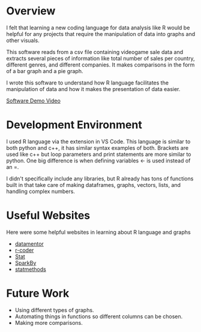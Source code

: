 # Overview

I felt that learning a new coding language for data analysis like R would be helpful for any projects that require the manipulation of data into graphs and other visuals.

This software reads from a csv file containing videogame sale data and extracts several pieces of information like total number of sales per country, different genres, and different companies. It makes comparisons in the form of a bar graph and a pie graph.

I wrote this software to understand how R language facilitates the manipulation of data and how it makes the presentation of data easier.

[Software Demo Video](https://youtu.be/Z4AJvlox27g)

# Development Environment

I used R language via the extension in VS Code. This language is similar to both python and c++, it has similar syntax examples of both. Brackets are used like c++ but loop parameters and print statements are more similar to python. One big difference is when defining variables <- is used instead of an =.

I didn't specifically include any libraries, but R already has tons of functions built in that take care of making dataframes, graphs, vectors, lists, and handling complex numbers.

# Useful Websites

Here were some helpful websites in learning about R language and graphs

- [datamentor](https://www.datamentor.io/r-programming/bar-plot)
- [r-coder](https://r-coder.com/barplot-r/)
- [Stat](https://www.stat.berkeley.edu/~s133/saving.html)
- [SparkBy](https://sparkbyexamples.com/r-programming/r-read-csv-file-with-examples/#:~:text=In%20order%20to%20read%20a,data%20frame%20tutorial%20for%20examples.)
- [statmethods](https://www.statmethods.net/graphs/pie.html)




# Future Work

- Using different types of graphs.
- Automating things in functions so different columns can be chosen.
- Making more comparisons.